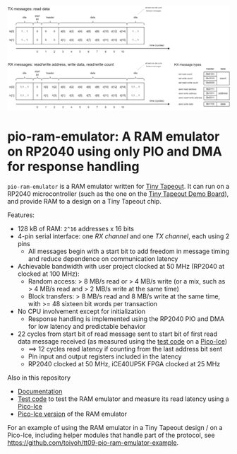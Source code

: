 ![](docs/message-formats.png)

pio-ram-emulator: A RAM emulator on RP2040 using only PIO and DMA for response handling
=======================================================================================
`pio-ram-emulator` is a RAM emulator written for [Tiny Tapeout](https://tinytapeout.com/).
It can run on a RP2040 microcontroller (such as the one on the [Tiny Tapeout Demo Board](https://github.com/TinyTapeout/tt-demo-pcb)), and provide RAM to a design on a Tiny Tapeout chip.

Features:

- 128 kB of RAM: `2^16` addresses x 16 bits
- 4-pin serial interface: one _RX channel_ and one _TX channel_, each using 2 pins
	- All messages begin with a start bit to add freedom in message timing and reduce dependence on communication latency
- Achievable bandwidth with user project clocked at 50 MHz (RP2040 at clocked at 100 MHz):
	- Random access: > 8 MB/s read or > 4 MB/s write (or a mix, such as > 4 MB/s read and > 2 MB/s write at the same time)
	- Block transfers: > 8 MB/s read and 8 MB/s write at the same time, with >= 48 sixteen bit words per transaction
- No CPU involvement except for initialization
	- Response handling is implemented using the RP2040 PIO and DMA for low latency and predictable behavior
- 22 cycles from start bit of read message sent to start bit of first read data message received (as measured using the [test code](pico-ice/ram-emu-test/) on a [Pico-Ice](https://pico-ice.tinyvision.ai/))
	- ==> 12 cycles read latency if counting from the last address bit sent
	- Pin input and output registers included in the latency
	- RP2040 clocked at 50 MHz, iCE40UP5K FPGA clocked at 25 MHz

Also in this repository

- [Documentation](docs/pio-ram-emulator.md)
- [Test code](pico-ice/ram-emu-test/) to test the RAM emulator and measure its read latency using a [Pico-Ice](https://pico-ice.tinyvision.ai/)
- [Pico-Ice version](pico-ice/ram-emu/) of the RAM emulator

For an example of using the RAM emulator in a Tiny Tapeout design / on a Pico-Ice, including helper modules that handle part of the protocol, see https://github.com/toivoh/tt09-pio-ram-emulator-example.
